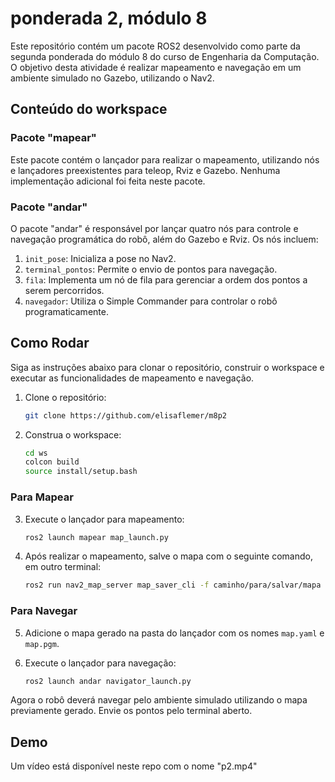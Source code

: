 # ponderada 2, módulo 8

Este repositório contém um pacote ROS2 desenvolvido como parte da segunda ponderada do módulo 8 do curso de Engenharia da Computação. O objetivo desta atividade é realizar mapeamento e navegação em um ambiente simulado no Gazebo, utilizando o Nav2.

## Conteúdo do workspace

### Pacote "mapear"

Este pacote contém o lançador para realizar o mapeamento, utilizando nós e lançadores preexistentes para teleop, Rviz e Gazebo. Nenhuma implementação adicional foi feita neste pacote.

### Pacote "andar"

O pacote "andar" é responsável por lançar quatro nós para controle e navegação programática do robô, além do Gazebo e Rviz. Os nós incluem:

1. `init_pose`: Inicializa a pose no Nav2.
2. `terminal_pontos`: Permite o envio de pontos para navegação.
3. `fila`: Implementa um nó de fila para gerenciar a ordem dos pontos a serem percorridos.
4. `navegador`: Utiliza o Simple Commander para controlar o robô programaticamente.

## Como Rodar

Siga as instruções abaixo para clonar o repositório, construir o workspace e executar as funcionalidades de mapeamento e navegação.

1. Clone o repositório:

    ```bash
    git clone https://github.com/elisaflemer/m8p2
    ```

2. Construa o workspace:

    ```bash
    cd ws
    colcon build
    source install/setup.bash
    ```

### Para Mapear

3. Execute o lançador para mapeamento:

    ```bash
    ros2 launch mapear map_launch.py
    ```

4. Após realizar o mapeamento, salve o mapa com o seguinte comando, em outro terminal:

    ```bash
    ros2 run nav2_map_server map_saver_cli -f caminho/para/salvar/mapa
    ```

### Para Navegar

5. Adicione o mapa gerado na pasta do lançador com os nomes `map.yaml` e `map.pgm`.

6. Execute o lançador para navegação:

    ```bash
    ros2 launch andar navigator_launch.py
    ```

Agora o robô deverá navegar pelo ambiente simulado utilizando o mapa previamente gerado. Envie os pontos pelo terminal aberto.

## Demo

Um vídeo está disponível neste repo com o nome "p2.mp4"
